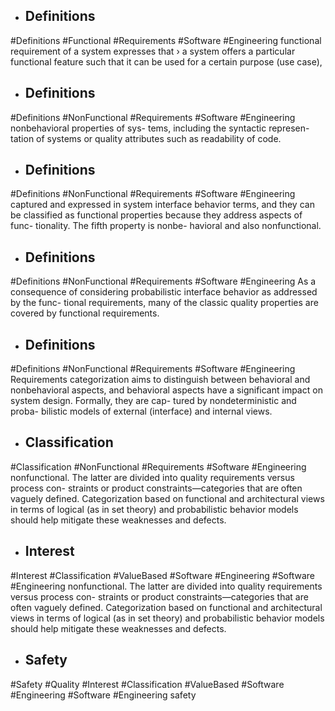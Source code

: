 - ## Definitions
#Definitions #Functional #Requirements #Software #Engineering 
functional requirement of a system  expresses that › a system offers a particular  functional feature such that it  can be used for a certain purpose  (use case),

- ## Definitions
#Definitions #NonFunctional #Requirements #Software #Engineering 
nonbehavioral properties of sys- tems, including the syntactic represen- tation of systems or quality attributes  such as readability of code.

- ## Definitions
#Definitions #NonFunctional #Requirements #Software #Engineering 
captured and expressed in system  interface behavior terms, and they can  be classified as functional properties  because they address aspects of func- tionality. The fifth property is nonbe- havioral and also nonfunctional.

- ## Definitions
#Definitions #NonFunctional #Requirements #Software #Engineering 
As a consequence of  considering probabilistic interface  behavior as addressed by the func- tional requirements, many of the  classic quality properties are covered  by functional requirements.

- ## Definitions
#Definitions #NonFunctional #Requirements #Software #Engineering 
Requirements categorization aims to  distinguish between behavioral and  nonbehavioral aspects, and behavioral  aspects have a significant impact on  system design. Formally, they are cap- tured by nondeterministic and proba- bilistic models of external (interface)  and internal views.

- ## Classification
#Classification #NonFunctional #Requirements #Software #Engineering 
nonfunctional. The latter  are divided into quality requirements versus process con- straints or product constraints—categories that are often  vaguely defined. Categorization based on functional and  architectural views in terms of logical (as in set theory)  and probabilistic behavior models should help mitigate  these weaknesses and defects.

- ## Interest
#Interest #Classification #ValueBased #Software #Engineering #Software #Engineering 
nonfunctional. The latter  are divided into quality requirements versus process con- straints or product constraints—categories that are often  vaguely defined. Categorization based on functional and  architectural views in terms of logical (as in set theory)  and probabilistic behavior models should help mitigate  these weaknesses and defects.

- ## Safety
#Safety #Quality #Interest #Classification #ValueBased #Software #Engineering #Software #Engineering 
safety

